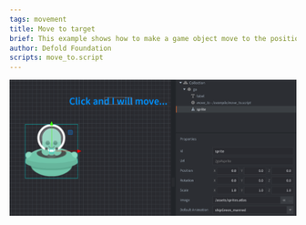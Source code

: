```yaml
---
tags: movement
title: Move to target
brief: This example shows how to make a game object move to the position the user clicks.
author: Defold Foundation
scripts: move_to.script
---
```


![move_to](move_to.png)
